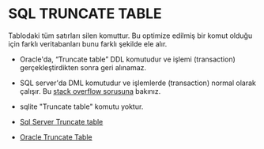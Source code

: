# SQL TRUNCATE TABLE

Tablodaki tüm satırları silen komuttur.
Bu optimize edilmiş bir komut olduğu için farklı veritabanları bunu farklı şekilde ele alır.

- Oracle'da, “Truncate table” DDL komutudur ve işlemi (transaction) gerçekleştirdikten sonra geri alınamaz.

- SQL server'da DML komutudur ve işlemlerde (transaction) normal olarak çalışır.
Bu [stack overflow sorusuna](https://stackoverflow.com/questions/1522931/truncate-table-within-transaction) bakınız.

- sqlite "Truncate table" komutu yoktur.


- [Sql Server Truncate table](https://learn.microsoft.com/en-us/sql/t-sql/statements/truncate-table-transact-sql?view=sql-server-ver16)

- [Oracle Truncate Table](https://docs.oracle.com/en/database/oracle/oracle-database/19/sqlrf/TRUNCATE-TABLE.html)